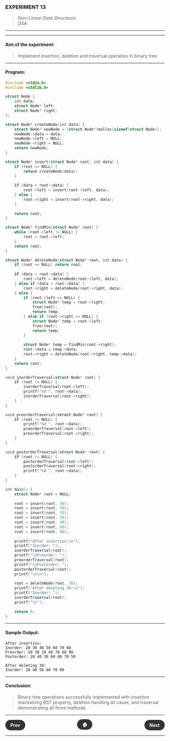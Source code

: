 ### **EXPERIMENT 13**
> *Non-Linear Data Structures*  
*DSA*

---
---

#### **Aim of the experiment:**
> Implement insertion, deletion and traversal operation in binary tree

---

#### **Program:**
```c
#include <stdio.h>
#include <stdlib.h>

struct Node {
    int data;
    struct Node* left;
    struct Node* right;
};

struct Node* createNode(int data) {
    struct Node* newNode = (struct Node*)malloc(sizeof(struct Node));
    newNode->data = data;
    newNode->left = NULL;
    newNode->right = NULL;
    return newNode;
}

struct Node* insert(struct Node* root, int data) {
    if (root == NULL) {
        return createNode(data);
    }
    
    if (data < root->data) {
        root->left = insert(root->left, data);
    } else {
        root->right = insert(root->right, data);
    }
    
    return root;
}

struct Node* findMin(struct Node* root) {
    while (root->left != NULL) {
        root = root->left;
    }
    return root;
}

struct Node* deleteNode(struct Node* root, int data) {
    if (root == NULL) return root;
    
    if (data < root->data) {
        root->left = deleteNode(root->left, data);
    } else if (data > root->data) {
        root->right = deleteNode(root->right, data);
    } else {
        if (root->left == NULL) {
            struct Node* temp = root->right;
            free(root);
            return temp;
        } else if (root->right == NULL) {
            struct Node* temp = root->left;
            free(root);
            return temp;
        }
        
        struct Node* temp = findMin(root->right);
        root->data = temp->data;
        root->right = deleteNode(root->right, temp->data);
    }
    return root;
}

void inorderTraversal(struct Node* root) {
    if (root != NULL) {
        inorderTraversal(root->left);
        printf("%d ", root->data);
        inorderTraversal(root->right);
    }
}

void preorderTraversal(struct Node* root) {
    if (root != NULL) {
        printf("%d ", root->data);
        preorderTraversal(root->left);
        preorderTraversal(root->right);
    }
}

void postorderTraversal(struct Node* root) {
    if (root != NULL) {
        postorderTraversal(root->left);
        postorderTraversal(root->right);
        printf("%d ", root->data);
    }
}

int main() {
    struct Node* root = NULL;
    
    root = insert(root, 50);
    root = insert(root, 30);
    root = insert(root, 70);
    root = insert(root, 20);
    root = insert(root, 40);
    root = insert(root, 60);
    root = insert(root, 80);
    
    printf("After insertion:\n");
    printf("Inorder: ");
    inorderTraversal(root);
    printf("\nPreorder: ");
    preorderTraversal(root);
    printf("\nPostorder: ");
    postorderTraversal(root);
    printf("\n\n");
    
    root = deleteNode(root, 30);
    printf("After deleting 30:\n");
    printf("Inorder: ");
    inorderTraversal(root);
    printf("\n");
    
    return 0;
}
```

---

#### **Sample Output:**
```
After insertion:
Inorder: 20 30 40 50 60 70 80
Preorder: 50 30 20 40 70 60 80
Postorder: 20 40 30 60 80 70 50

After deleting 30:
Inorder: 20 40 50 60 70 80
```

---

#### **Conclusion:**
> Binary tree operations successfully implemented with insertion maintaining BST property, deletion handling all cases, and traversal demonstrating all three methods

---

<div style="display: flex; justify-content: space-between; align-items: center; margin: 20px 0;">
  <div style="text-align: left;">
    <a href="12.html" style="background: #333; color: white; padding: 8px 16px; border-radius: 20px; text-decoration: none; font-weight: bold;">Prev</a>
  </div>
  <div style="text-align: center;">
    <a href="../" style="background: #333; color: white; padding: 8px 16px; border-radius: 20px; text-decoration: none; font-weight: bold;">🏠</a>
  </div>
  <div style="text-align: right;">
    <a href="14.html" style="background: #333; color: white; padding: 8px 16px; border-radius: 20px; text-decoration: none; font-weight: bold;">Next</a>
  </div>
</div>

---